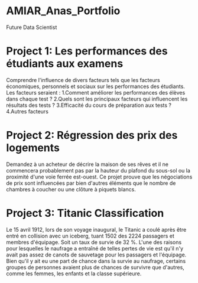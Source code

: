 # AMIAR_Anas_Portfolio
Future Data Scientist 

# Project 1: Les performances des étudiants aux examens
Comprendre l'influence de divers facteurs tels que les facteurs économiques, personnels et sociaux sur les performances des étudiants.
Les facteurs seraient :
 1.Comment améliorer les performances des élèves dans chaque test ?
 2.Quels sont les principaux facteurs qui influencent les résultats des tests ?
 3.Efficacité du cours de préparation aux tests ?
 4.Autres facteurs
 
 # Project 2: Régression des prix des logements
 Demandez à un acheteur de décrire la maison de ses rêves et il ne commencera probablement pas par la hauteur du plafond du sous-sol ou la proximité d'une voie ferrée est-ouest. 
 Ce projet prouve que les négociations de prix sont influencées par bien d'autres éléments que le nombre de chambres à coucher ou une clôture à piquets blancs.

# Project 3: Titanic Classification 
 Le 15 avril 1912, lors de son voyage inaugural, le Titanic a coulé après être entré en collision avec un iceberg, tuant 1502 des 2224 passagers et membres d'équipage. Soit un taux de survie de 32 %.
    L'une des raisons pour lesquelles le naufrage a entraîné de telles pertes de vie est qu'il n'y avait pas assez de canots de sauvetage pour les passagers et l'équipage.
    Bien qu'il y ait eu une part de chance dans la survie au naufrage, certains groupes de personnes avaient plus de chances de survivre que d'autres, comme les femmes, les enfants et la classe supérieure.
